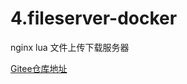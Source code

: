 # 4.fileserver-docker


nginx lua 文件上传下载服务器

[Gitee仓库地址](https://gitee.com/k8s-devops/fileserver-docker)
